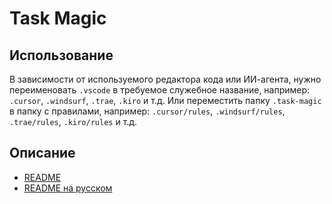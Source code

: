 # Task Magic

## Использование

В зависимости от используемого редактора кода или ИИ-агента, нужно переименовать `.vscode` в требуемое служебное название, например: `.cursor`, `.windsurf`, `.trae`, `.kiro` и т.д.
Или переместить папку `.task-magic` в папку с правилами, например: `.cursor/rules`, `.windsurf/rules`, `.trae/rules`, `.kiro/rules` и т.д.

## Описание

- [README](.vscode/rules/.task-magic/README.md)
- [README на русском](.vscode/rules/.task-magic/README_ru.md)
